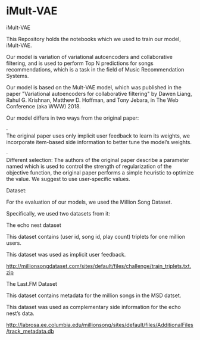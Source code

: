# iMult-VAE

iMult-VAE



This Repository holds the notebooks which
we used to train our model, iMult-VAE.


Our model is variation  of variational autoencoders and collaborative
filtering, and is used to perform Top N predictions for songs recommendations,
which is a task in the field of Music Recommendation Systems.



Our model is based on the Mult-VAE model,
which was published in the paper
"Variational autoencoders for collaborative filtering" by Dawen Liang, Rahul G. Krishnan,
Matthew D. Hoffman, and Tony Jebara, in The Web Conference (aka WWW) 2018.



Our model differs in two ways from the original
paper:



·       
The
original paper uses only implicit user feedback to learn its weights, we
incorporate item-based side information to better tune the model’s weights. 



·     
Different
 selection: The authors of the original paper
describe a parameter named  which is used to control
the strength of regularization of the objective
function, the original paper performs a simple heuristic to
optimize the  value. We suggest to use  user-specific  values.


Dataset:



For the evaluation of our models, we used
the Million Song Dataset.



Specifically, we used two datasets from it:



The echo nest dataset 



This dataset contains (user id, song id,
play count) triplets for one million users.



This dataset was used as implicit user
feedback.



http://millionsongdataset.com/sites/default/files/challenge/train_triplets.txt.zip




 



The Last.FM Dataset



This dataset contains metadata for the
million songs in the MSD datset. 



This dataset was used as complementary side
information for the echo nest’s data. 



http://labrosa.ee.columbia.edu/millionsong/sites/default/files/AdditionalFiles/track_metadata.db
